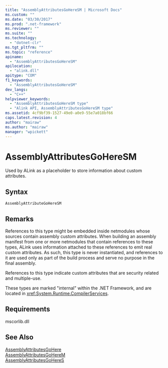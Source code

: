 ```yaml
---
title: "AssemblyAttributesGoHereSM | Microsoft Docs"
ms.custom: ""
ms.date: "03/30/2017"
ms.prod: ".net-framework"
ms.reviewer: ""
ms.suite: ""
ms.technology: 
  - "dotnet-clr"
ms.tgt_pltfrm: ""
ms.topic: "reference"
apiname: 
  - "AssemblyAttributesGoHereSM"
apilocation: 
  - "alink.dll"
apitype: "COM"
f1_keywords: 
  - "AssemblyAttributesGoHereSM"
dev_langs: 
  - "C++"
helpviewer_keywords: 
  - "AssemblyAttributesGoHereSM type"
  - "Alink API, AssemblyAttributesGoHereSM type"
ms.assetid: 4cf9bf39-1527-49e0-a0e9-55e7a018bf66
caps.latest.revision: 4
author: "mairaw"
ms.author: "mairaw"
manager: "wpickett"
---
```

# AssemblyAttributesGoHereSM
Used by ALink as a placeholder to store information about custom attributes.  
  
## Syntax  
  
```  
AssemblyAttributeGoHereSM  
```  
  
## Remarks  
 References to this type might be embedded inside netmodules whose sources contain assembly custom attributes. When building an assembly manifest from one or more netmodules that contain references to these types, ALink uses information attached to these references to emit real custom attributes. As such, this type is never instantiated, and references to it are used only as part of the build process and serve no purpose in the final assembly.  
  
 References to this type indicate custom attributes that are security related and multiple-use.  
  
 These types are marked "internal" within the .NET Framework, and are located in <xref:System.Runtime.CompilerServices>.  
  
## Requirements  
 mscorlib.dll  
  
## See Also  
 [AssemblyAttributesGoHere](../../../../docs/framework/unmanaged-api/alink/assemblyattributesgohere.md)   
 [AssemblyAttributesGoHereM](../../../../docs/framework/unmanaged-api/alink/assemblyattributesgoherem.md)   
 [AssemblyAttributesGoHereS](../../../../docs/framework/unmanaged-api/alink/assemblyattributesgoheres.md)